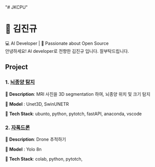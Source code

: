 "# JKCPU" 
# 👋 김진규
💻 AI Developer | 🌟 Passionate about Open Source  
안녕하세요! AI developer로 전향한 김진규 입니다. 잘부탁드립니다.

## Project

### 1. [뇌종양 탐지](https://github.com/JKCPU/Brats)
🔹 **Description**: MRI 사진을 3D segmentation 하여, 뇌종양 위치 및 크기 탐지

🔹 **Model** : Unet3D, SwinUNETR

🔹 **Tech Stack**: ubunto, python, pytotch, fastAPI, anaconda, vscode  



### 2. [자폭드론](https://github.com/JKCPU/Drone)
🔹 **Description**: Drone 추적하기

🔹 **Model** : Yolo 8n

🔹 **Tech Stack**: colab, python, pytotch,